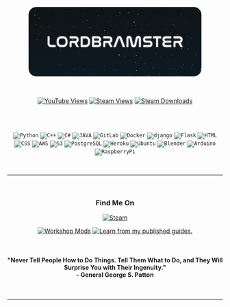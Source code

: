 <!-- MAIN SCREEN IMAGE-->
<p align="center">
    <br>
    <a href="#"><img alt="LordBramster" width="80%" src="/assets/img/LB_3c.png"></a>
</p>

<br>

<!-- STATS -->
<p align="center">
    <a href="#"><img alt="YouTube Views" src="https://img.shields.io/youtube/channel/views/UC7c3qQo0LHhTgzwBObMI7Og?color=red&label=YouTube%20views&logo=youtube&logoColor=red&style=for-the-badge"></a>
    <a href="#"><img alt="Steam Views" src="https://img.shields.io/steam/views/484782972?color=14354C&label=Steam%20Workshop%20Views&style=for-the-badge&logo=steam&logoColor=white"></a>
    <a href="#"><img alt="Steam Downloads" src="https://img.shields.io/steam/downloads/484782972?color=14354C&label=Mod%20Downloads&style=for-the-badge&logo=steam&logoColor=white"></a>
    <br>
</p>

<br>
<br>

<!-- TECH STACK -->
<p align="center">
    <code><img width="4%" src="https://img.icons8.com/?size=512&id=13441&format=png" title="Python"></code>
    <code><img width="4%" src="https://img.icons8.com/?size=512&id=TpULddJc4gTh&format=png" title="C++"></code>
    <code><img width="4%" src="https://img.icons8.com/?size=512&id=45490&format=png" title="C#"></code>
    <code><img width="4%" src="https://img.icons8.com/?size=512&id=13679&format=png" title="JAVA"></code>
    <code><img width="4%" src="https://img.icons8.com/?size=512&id=34886&format=png" title="GitLab"></code>
    <code><img width="4%" src="https://img.icons8.com/?size=512&id=22813&format=png" title="Docker"></code>
    <code><img width="4%" src="https://img.icons8.com/?size=512&id=qV-JzWYl9dzP&format=png" title="django"></code>
    <code><img width="4%" src="https://img.icons8.com/?size=512&id=5mbMwDZ796xj&format=png" title="Flask"></code>
    <code><img width="4%" src="https://img.icons8.com/?size=512&id=20909&format=png" title="HTML"></code>
    <code><img width="4%" src="https://img.icons8.com/?size=512&id=21278&format=png" title="CSS"></code>
    <code><img width="4%" src="https://img.icons8.com/?size=512&id=mHi46t5vguiz&format=png" title="AWS"></code>
    <code><img width="4%" src="https://img.icons8.com/?size=512&id=106501&format=png" title="S3"></code>
    <code><img width="4%" src="https://img.icons8.com/?size=512&id=38561&format=png" title="PostgreSQL"></code>
    <code><img width="4%" src="https://img.icons8.com/?size=512&id=31085&format=png" title="Heroku"></code>
    <code><img width="4%" src="https://img.icons8.com/?size=512&id=63208&format=png" title="Ubuntu"></code>
    <code><img width="4%" src="https://img.icons8.com/?size=512&id=65231&format=png" title="Blender"></code>
    <code><img width="4%" src="https://img.icons8.com/?size=512&id=Of4lZV2lwBQI&format=png" title="Arduino"></code>
    <code><img width="4%" src="https://img.icons8.com/?size=512&id=13443&format=png" title="RaspberryPi"></code>
</p>

<br>

<hr/>

<br> 

<!-- STEAM -->
<h3 align="center">Find Me On</h3>

<p align="center">
    <a href="#"><img alt="Steam" width="25%" src="https://community.akamai.steamstatic.com/public/shared/images/header/logo_steam.svg?t=962016"></a>
</p>

<p align="center">
    <a href="https://steamcommunity.com/id/SirBrambley/myworkshopfiles/"><img alt="Workshop Mods" title="Workshop Mods" src="https://custom-icon-badges.demolab.com/badge/-Workshop%20Mods-14354C?style=for-the-badge&logoColor=white&logo=steam"/></a> <a href="https://steamcommunity.com/id/SirBrambley/myworkshopfiles/?section=guides"><img alt="Learn from my published guides." title="Published Guides" src="https://custom-icon-badges.demolab.com/badge/-Published%20Guides-14354C?style=for-the-badge&logoColor=white&logo=link-external"/></a>
    <br>
</p>

<br>

<!-- QUOTE -->
<h4 align="center">
    "Never Tell People How to Do Things. Tell Them What to Do, and They Will Surprise You with Their Ingenuity." 
    <br>
    - General George S. Patton
</h4>    

<br>

<hr/>

<br>

<!-- REVERT BELOW -->

<!-- HOBBY -->
<!--
<p align="center">
    <code><img width="2%" src="https://img.icons8.com/?size=512&id=omuSvqfyybfC&format=png"></code>
    <code><img width="2%" src="https://img.icons8.com/?size=512&id=39221&format=png"></code>
    <code><img width="2%" src="https://img.icons8.com/?size=512&id=65231&format=png"></code>
    <code><img width="2%" src="https://img.icons8.com/?size=512&id=65231&format=png"></code>
    <code><img width="2%" src="https://img.icons8.com/?size=512&id=Of4lZV2lwBQI&format=png"></code>
    <code><img width="2%" src="https://img.icons8.com/?size=512&id=13443&format=png"></code>
</p>
-->

<!--<a href="#"><img alt="Steam" width="30%" src="https://community.akamai.steamstatic.com/public/shared/images/header/logo_steam.svg?t=962016"></a>-->
<!--<a href="#"><img alt="Battlezone CC" width="50%" src="https://content.2000ad.com/Alpha_NoBZGradient_Horizontal.png"></a>-->
<!--
<br>
<a href="#"><img alt="Steam" width="16%" src="https://community.akamai.steamstatic.com/public/shared/images/header/logo_steam.svg?t=962016"></a>
<p>
<a href="https://steamcommunity.com/id/SirBrambley/myworkshopfiles/"><img alt="Workshop Mods" title="Workshop Mods" src="https://custom-icon-badges.demolab.com/badge/-Browse%20Workshop%20Mods-14354C?style=for-the-badge&logoColor=white&logo=steam"/></a>
<br>
<a href="https://steamcommunity.com/id/SirBrambley/myworkshopfiles/?section=guides"><img alt="Learn from my published guides." title="Published Guides" src="https://custom-icon-badges.demolab.com/badge/-Learn%20From%20My%20Published%20Steam%20Guides-14354C?style=for-the-badge&logoColor=white&logo=link-external"/></a>
</p>

<br>
<h2>Statistics</h2>
 [![LordBramster's GitHub stats](https://github-readme-stats.vercel.app/api?username=LordBramster&hide=prs&show_icons=true&theme=ayu-mirage)](https://github.com/anuraghazra/github-readme-stats) 
  ![Top Langs](https://github-readme-stats.vercel.app/api/top-langs/?username=LordBramster&theme=ayu-mirage&layout=compact&langs_count=10)

<br>
<h2>Hobby</h2>
    <p>
    <a href="#"><img alt="Blender" src="https://custom-icon-badges.demolab.com/badge/Blender-orange.svg?logo=blender&logoColor=white&style=flat-square"></a>
    <a href="#"><img alt="SP" src="https://custom-icon-badges.demolab.com/badge/Substance%20Painter-9C033A.svg?logo=substancepainter&logoColor=white&style=flat-square"       </a>
    <a href="#"><img alt="Gimp" src="https://custom-icon-badges.demolab.com/badge/Gimp-gray.svg?logo=gimp&logoColor=white&style=flat-square"></a>
    <a href="#"><img alt="RaspberryPi" src="https://img.shields.io/badge/-RaspberryPi-be217a?logo=RaspberryPi&logoColor=white&style=flat-square"></a>
    <a href="#"><img alt="Arduino" src="https://img.shields.io/badge/-Arduino-00979D?logo=Arduino&logoColor=white&style=flat-square"></a>
    <a href="#"><img alt="Audacity" src="https://img.shields.io/badge/-Audacity-0000CC?logo=audacity&logoColor=white&style=flat-square"></a>
    </p>
<br>
<h2>What I Use:</h2>
    <p>
    <a href="#"><img alt="Python" src="https://img.shields.io/badge/Python-14354C.svg?logo=python&logoColor=white&style=flat-square"></a>
    <a href="#"><img alt="C#" src="https://custom-icon-badges.demolab.com/badge/C%23-68217A.svg?logo=cs2&logoColor=white&style=flat-square"></a>
    <a href="#"><img alt="C++" src="https://custom-icon-badges.demolab.com/badge/C++-9C033A.svg?logo=cpp2&logoColor=white&style=flat-square"></a>
    <a href="#"><img alt="Java" src="https://custom-icon-badges.demolab.com/badge/Java-372923.svg?logo=java&logoColor=white&style=flat-square"></a>
    <a href="#"><img alt="Lua" src="https://img.shields.io/badge/Lua-430098.svg?logo=lua&logoColor=white&style=flat-square"></a>
    <br>
    <a href="#"><img alt="AWS" src="https://custom-icon-badges.demolab.com/badge/AWS-316192.svg?logo=aws&logoColor=white&style=flat-square"></a>
    <a href="#"><img alt="GitLab" src="https://custom-icon-badges.demolab.com/badge/GitLab-orange.svg?logo=gitlab&logoColor=white&style=flat-square"></a>
    <a href="#"><img alt="Docker" src="https://custom-icon-badges.demolab.com/badge/Docker-blue.svg?logo=docker&logoColor=white&style=flat-square"></a>
    <a href="#"><img alt="Heroku" src="https://img.shields.io/badge/Heroku-430098.svg?logo=heroku&logoColor=white&style=flat-square"></a>
    <br>
    <a href="#"><img alt="Git" src="https://img.shields.io/badge/Git-F05033.svg?logo=git&logoColor=white&style=flat-square"></a>
    <a href="#"><img alt="GitHub Actions" src="https://img.shields.io/badge/GitHub%20Actions-2671E5.svg?logo=github%20actions&logoColor=white&style=flat-square"></a>
    <a href="#"><img alt="GitHub Pages" src="https://img.shields.io/badge/GitHub%20Pages-8034A9.svg?logo=github&logoColor=white&style=flat-square"></a>
    <br>
    <a href="#"><img alt="PostgreSQL" src ="https://img.shields.io/badge/PostgreSQL-316192.svg?logo=postgresql&logoColor=white&style=flat-square"></a> 
    <a href="#"><img alt="SQL" src="https://custom-icon-badges.demolab.com/badge/SQL-025E8C.svg?logo=database&logoColor=white&style=flat-square"></a>
    <a href="#"><img alt="SQLite" src="https://custom-icon-badges.demolab.com/badge/SQLite-025E8C.svg?logo=database&logoColor=white&style=flat-square"></a>
    <br>
    <a href="#"><img alt="JSON" src="https://custom-icon-badges.demolab.com/badge/JSON-007396.svg?logo=json&logoColor=white&style=flat-square"></a>
    <a href="#"><img alt="YAML" src="https://custom-icon-badges.demolab.com/badge/YAML-007396.svg?logo=yaml&logoColor=white&style=flat-square"></a>
    <a href="#"><img alt="XML" src="https://custom-icon-badges.demolab.com/badge/XML-007396.svg?logo=xml&logoColor=white&style=flat-square"></a>
    <a href="#"><img alt="Neo4j" src="https://custom-icon-badges.demolab.com/badge/Neo4j-013243.svg?logo=neo4j&logoColor=white&style=flat-square"></a>
    <br>
    <a href="#"><img alt="Flask" src="https://img.shields.io/badge/Flask-gray.svg?logo=flask&logoColor=white&style=flat-square"></a>
    <a href="#"><img alt="Elixir" src="https://custom-icon-badges.demolab.com/badge/Elixir-68217A.svg?logo=elixir&logoColor=white&style=flat-square"></a>
    <a href="#"><img alt="django" src="https://img.shields.io/badge/django-14354C.svg?logo=django&logoColor=white&style=flat-square"></a>
    <a href="#"><img alt="HTML" src="https://img.shields.io/badge/HTML-E34F26.svg?logo=html5&logoColor=white&style=flat-square"></a>
    <a href="#"><img alt="CSS" src="https://img.shields.io/badge/CSS-1572B6.svg?logo=css3&logoColor=white&style=flat-square"></a>
    <a href="#"><img alt="Wordpress" src="https://img.shields.io/badge/Wordpress-21759B?logo=wordpress&logoColor=white&style=flat-square"></a>
    <a href="#"><img alt="JustinMind" src="https://custom-icon-badges.demolab.com/badge/Justinmind-995ab3.svg?logo=justinmind&logoColor=white&style=flat-square"></a>
    </p>
-->
